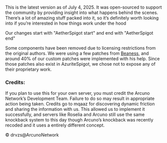 This is the latest version as of July 4, 2025. It was open-sourced to support the community by providing insight into what happens behind the scenes.
There’s a lot of amazing stuff packed into it, so it’s definitely worth looking into if you’re interested in how things work under the hood

Our changes start with "AetherSpigot start" and end with "AetherSpigot end"

Some components have been removed due to licensing restrictions from the original authors. We were using a few patches from [Beaness](https://github.com/beaness), and around 40% of our custom patches were implemented with his help. Since those patches also exist in AzuriteSpigot, we chose not to expose any of their proprietary work.

### Credits:

If you plan to use this for your own server, you must credit the Arcuno Network’s Development Team. Failure to do so may result in appropriate action being taken.
Credits go to mqaaz for discovering dynamic friction and sharing the information with us. This allowed us to implement it successfully, and servers like Roselia and Arcuno still use the same knockback system to this day though Arcuno’s knockback was recently recoded and it uses a entirely different concept.

© drvzs\@ArcunoNetwork
